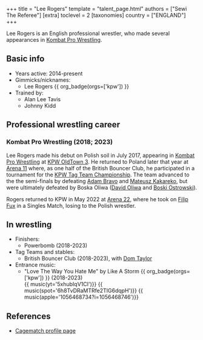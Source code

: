 +++
title = "Lee Rogers"
template = "talent_page.html"
authors = ["Sewi The Referee"]
[extra]
toclevel = 2
[taxonomies]
country = ["ENGLAND"]
+++

Lee Rogers is an English professional wrestler, who made several appearances in [Kombat Pro Wrestling](@/o/kpw.md).

## Basic info

* Years active: 2014-present
* Gimmicks/nicknames:
  - Lee Rogers {{ org_badge(orgs=['kpw']) }}
* Trained by:
  - Alan Lee Tavis
  - Johnny Kidd

## Professional wrestling career

### Kombat Pro Wrestling (2018; 2023)

Lee Rogers made his debut on Polish soil in July 2017, appearing in [Kombat Pro Wrestling](@/o/kpw.md) at [KPW OldTown 3](@/e/kpw/2018-07-14-kpw-oldtown-3.md).
He returned to Poland later that year at [Arena 11](@/e/kpw/2018-11-03-kpw-arena-11-podwojne-zagrozenie.md) where, as one half of the British Bouncer Club,
he participated in a tournament for the [KPW Tag Team Championship](@/c/kpw-tag-team-championship.md).
The team advanced to the the semi-finals by defeating [Adam Bravo](@/w/adam-bravo.md) and [Mateusz Kakareko](@/w/mateusz-kakareko.md), but were ultimately
defeated by Boska Oliwa ([David Oliwa](@/w/david-oliwa.md) and [Boski Ostrowski](@/w/ostrowski.md)).

Rogers returned to KPW in May 2022 at [Arena 22](@/e/kpw/2023-05-19-kpw-arena-22.md), where he took on [Filip Fux](@/w/filip-fux.md) in a Singles Match, losing to the Polish wrestler.

## In wrestling

* Finishers:
  - Powerbomb (2018-2023)
* Tag Teams and stables:
  - British Bouncer Club (2018-2023), with [Dom Taylor](@/w/dom-taylor.md)
* Entrance music:
  - "Love The Way You Hate Me" by Like A Storm
 {{ org_badge(orgs=['kpw']) }} (2018-2023)<br>
 {{ music(yt='5xhubIqV1CI')}}
 {{ music(spot='6h8TvDRaMTRfe2TIG6dqpH')}}
 {{ music(apple='1056468734?i=1056468746')}}

## References

* [Cagematch profile page](https://www.cagematch.net/?id=2&nr=29957)
